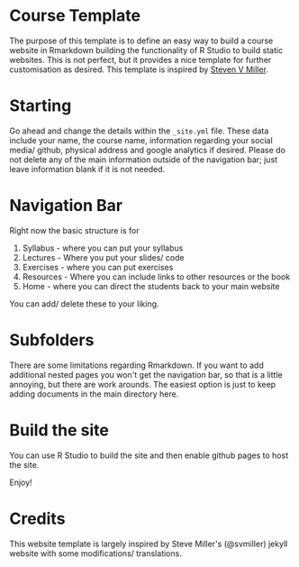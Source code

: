 # Course Template

The purpose of this template is to define an easy way to build a course website in Rmarkdown building the functionality of R Studio to build static websites. This is not perfect, but it provides a nice template for further customisation as desired. This template is inspired by [Steven V Miller](svmiller.com).

# Starting

Go ahead and change the details within the `_site.yml` file. These data include your name, the course name, information regarding your social media/ github, physical address and google analytics if desired. Please do not delete any of the main information outside of the navigation bar; just leave information blank if it is not needed. 

# Navigation Bar

Right now the basic structure is for 

1. Syllabus - where you can put your syllabus
1. Lectures - Where you put your slides/ code
1. Exercises - where you can put exercises
1. Resources - Where you can include links to other resources or the book
1. Home - where you can direct the students back to your main website

You can add/ delete these to your liking.

# Subfolders

There are some limitations regarding Rmarkdown. If you want to add additional nested pages you won't get the navigation bar, so that is a little annoying, but there are work arounds. The easiest option is just to keep adding documents in the main directory here.

# Build the site

You can use R Studio to build the site and then enable github pages to host the site. 

Enjoy!

# Credits
This website template is largely inspired by Steve Miller's (@svmiller) jekyll website with some modifications/ translations. 
